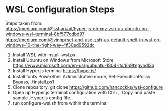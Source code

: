 WSL Configuration Steps
=======================

Steps taken from:  
https://medium.com/@ssharizal/hyper-js-oh-my-zsh-as-ubuntu-on-windows-wsl-terminal-8bf577cdbd97  
https://medium.com/@vinhp/set-and-use-zsh-as-default-shell-in-wsl-on-windows-10-the-right-way-4f30ed9592dc

1. Install WSL with install-wsl.ps
2. Install Ubuntu on Windows from Microsoft Store https://www.microsoft.com/en-us/p/ubuntu-1804-lts/9n9tngvndl3q
3. Install Hyper.js terminal https://hyper.is/
4. Install fonts PowerShell Administrative mode, Set-ExecutionPolicy Bypass, .\install.ps1
5. Clone repository, git clone https://github.com/hancockks/wsl-configure
6. Open up Hyper.js terminal configuration with Ctrl+,. Copy and paste sample .Hyper.js config file.
7. run configure-wsl.sh from within the terminal


